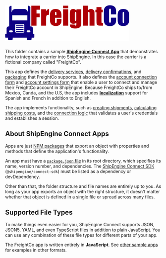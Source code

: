 ![FreightCo](logo.svg)
=====================================================

This folder contains a sample [**ShipEngine Connect App**](https://connect.shipengine.com/docs/) that demonstrates how to integrate a carrier into ShipEngine. In this case the carrier is a fictional company called "FreightCo".

This app defines the [delivery services](./delivery-services), [delivery confirmations](./delivery-confirmations), and [packaging](./packaging) that FreightCo supports. It also defines the [account connection form](./forms/connect.js) and [account settings form](./forms/settings.js) that enable a user to connect and manage their FreightCo account in ShipEngine. Because FreightCo ships to/from Mexico, Canda, and the U.S, the app includes [**localization**](./index.js) support for Spanish and French in addition to English.

The app implements functionality, such as [creating shipments](./create-shipment.js), [calculating shipping costs](./rate-shipment.js), and the [connection logic](./connect.js) that validates a user's credentials and establishes a session.



About ShipEngine Connect Apps
--------------------------------------------
Apps are just [NPM packages](https://docs.npmjs.com/about-packages-and-modules) that export an object with properties and methods that define the application's functionality.

An app must have a [`package.json` file](https://docs.npmjs.com/files/package.json) in its root directory, which specifies its name, version number, and dependencies. The [ShipEngine Connect SDK](https://www.npmjs.com/package/@shipengine/connect-sdk) (`@shipengine/connect-sdk`) must be listed as a dependency or devDependency.

Other than that, the folder structure and file names are entirely up to you.  As long as your app exports an object with the right structure, it doesn't matter whether that object is defined in a single file or spread across many files.



Supported File Types
----------------------------
To make things even easier for you, ShipEngine Connect supports JSON, JSON5, YAML, and even TypeScript files in addition to plain JavaScript. You can use any combination of these file types for different parts of your app.

The FreightCo app is written entirely in **JavaScript**. See [other sample apps](../README.md) for examples in other formats.
